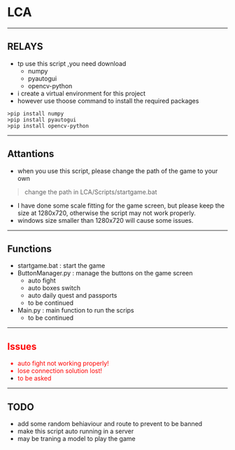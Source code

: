 # LCA
---
## RELAYS
- tp use this script ,you need download 
    - numpy
    - pyautogui
    - opencv-python
- i create a virtual environment for this project
- however use thoose command to install the required packages
```
>pip install numpy
>pip install pyautogui
>pip install opencv-python
```
---
## Attantions
- when you use this script, please change the path of the game to your own
> change the path in LCA/Scripts/startgame.bat
- I have done some scale fitting for the game screen, but please keep the size at 1280x720,
otherwise the script may not work properly.
- windows size smaller than 1280x720 will cause some issues.

---
## Functions
- startgame.bat : start the game
- ButtonManager.py : manage the buttons on the game screen
    - auto fight
    - auto boxes switch
    - auto daily quest and passports
    - to be continued
- Main.py : main function to run the scrips
    - to be continued
---
## <font color=Red>Issues
- auto fight not working properly!
- lose connection solution lost!
- to be asked</font>
---
## TODO
- add some random behiaviour and route to prevent to be banned
- make this script auto running in a server
- may be traning a model to play the game
